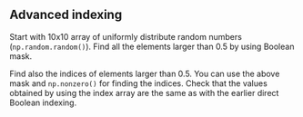 ## Advanced indexing

Start with 10x10 array of uniformly distribute random numbers
(`np.random.random()`). Find all the elements larger than 0.5 by using Boolean
mask.

Find also the indices of elements larger than 0.5. You can use the above mask
and `np.nonzero()` for finding the indices. Check that the values obtained
by using the index array are the same as with the earlier direct Boolean
indexing.

